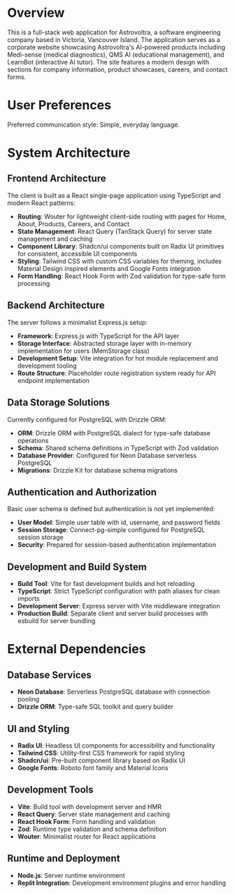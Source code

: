 # Overview

This is a full-stack web application for Astrovoltra, a software engineering company based in Victoria, Vancouver Island. The application serves as a corporate website showcasing Astrovoltra's AI-powered products including Medi-sense (medical diagnostics), QMS AI (educational management), and LearnBot (interactive AI tutor). The site features a modern design with sections for company information, product showcases, careers, and contact forms.

# User Preferences

Preferred communication style: Simple, everyday language.

# System Architecture

## Frontend Architecture
The client is built as a React single-page application using TypeScript and modern React patterns:
- **Routing**: Wouter for lightweight client-side routing with pages for Home, About, Products, Careers, and Contact
- **State Management**: React Query (TanStack Query) for server state management and caching
- **Component Library**: Shadcn/ui components built on Radix UI primitives for consistent, accessible UI components
- **Styling**: Tailwind CSS with custom CSS variables for theming, includes Material Design inspired elements and Google Fonts integration
- **Form Handling**: React Hook Form with Zod validation for type-safe form processing

## Backend Architecture
The server follows a minimalist Express.js setup:
- **Framework**: Express.js with TypeScript for the API layer
- **Storage Interface**: Abstracted storage layer with in-memory implementation for users (MemStorage class)
- **Development Setup**: Vite integration for hot module replacement and development tooling
- **Route Structure**: Placeholder route registration system ready for API endpoint implementation

## Data Storage Solutions
Currently configured for PostgreSQL with Drizzle ORM:
- **ORM**: Drizzle ORM with PostgreSQL dialect for type-safe database operations
- **Schema**: Shared schema definitions in TypeScript with Zod validation
- **Database Provider**: Configured for Neon Database serverless PostgreSQL
- **Migrations**: Drizzle Kit for database schema migrations

## Authentication and Authorization
Basic user schema is defined but authentication is not yet implemented:
- **User Model**: Simple user table with id, username, and password fields
- **Session Storage**: Connect-pg-simple configured for PostgreSQL session storage
- **Security**: Prepared for session-based authentication implementation

## Development and Build System
- **Build Tool**: Vite for fast development builds and hot reloading
- **TypeScript**: Strict TypeScript configuration with path aliases for clean imports
- **Development Server**: Express server with Vite middleware integration
- **Production Build**: Separate client and server build processes with esbuild for server bundling

# External Dependencies

## Database Services
- **Neon Database**: Serverless PostgreSQL database with connection pooling
- **Drizzle ORM**: Type-safe SQL toolkit and query builder

## UI and Styling
- **Radix UI**: Headless UI components for accessibility and functionality
- **Tailwind CSS**: Utility-first CSS framework for rapid styling
- **Shadcn/ui**: Pre-built component library based on Radix UI
- **Google Fonts**: Roboto font family and Material Icons

## Development Tools
- **Vite**: Build tool with development server and HMR
- **React Query**: Server state management and caching
- **React Hook Form**: Form handling and validation
- **Zod**: Runtime type validation and schema definition
- **Wouter**: Minimalist router for React applications

## Runtime and Deployment
- **Node.js**: Server runtime environment
- **Replit Integration**: Development environment plugins and error handling